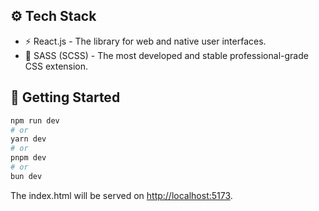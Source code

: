 ## ⚙️ Tech Stack

- ⚡ React.js - The library for web and native user interfaces.
- 🎨 SASS (SCSS) - The most developed and stable professional-grade CSS extension.
  
## 🚀 Getting Started

```bash
npm run dev
# or
yarn dev
# or
pnpm dev
# or
bun dev
```

The index.html will be served on [http://localhost:5173](http://localhost:5173).

